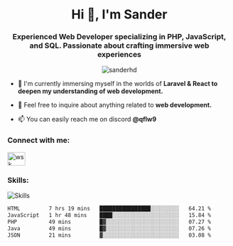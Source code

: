 <h1 align="center">Hi 👋, I'm Sander</h1>
<h3 align="center">Experienced Web Developer specializing in PHP, JavaScript, and SQL. Passionate about crafting immersive web experiences</h3>

<p align="center"> <img src="https://komarev.com/ghpvc/?username=sanderhd&label=Profile%20views&color=000000&style=flat" alt="sanderhd" /> </p>


- 🌱 I'm currently immersing myself in the worlds of **Laravel & React to deepen my understanding of  web development.**

- 💬 Feel free to inquire about anything related to **web development.**

- 📫 You can easily reach me on discord **@qflw9**

<h3 align="left">Connect with me:</h3>
<p align="left">
<a href="https://discord.com/users/1265737667975577721" target="blank"><img align="center" src="https://raw.githubusercontent.com/rahuldkjain/github-profile-readme-generator/master/src/images/icons/Social/discord.svg" alt="wsk" height="30" width="40" /></a>
</p>

<h3 align="left">Skills:</h3>
<img alt="Skills" src="https://skillicons.dev/icons?i=html,css,tailwind,js,react,p5js,nodejs,php,mysql,md,discordjs,bots,figma,github,vscode,windows&perline=11">

<!--START_SECTION:waka-->

```txt
HTML         7 hrs 19 mins   ████████████████░░░░░░░░░   64.21 %
JavaScript   1 hr 48 mins    ████░░░░░░░░░░░░░░░░░░░░░   15.84 %
PHP          49 mins         █▓░░░░░░░░░░░░░░░░░░░░░░░   07.27 %
Java         49 mins         █▓░░░░░░░░░░░░░░░░░░░░░░░   07.26 %
JSON         21 mins         ▓░░░░░░░░░░░░░░░░░░░░░░░░   03.08 %
```

<!--END_SECTION:waka-->
